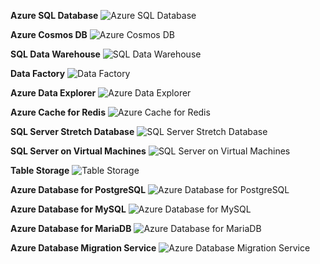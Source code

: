 ﻿**Azure SQL Database**
![Azure SQL Database](https://dinowang.github.io/azure-services-icon/Artifacts/Databases/Azure+SQL+Database.svg)

**Azure Cosmos DB**
![Azure Cosmos DB](https://dinowang.github.io/azure-services-icon/Artifacts/Databases/Azure+Cosmos+DB.svg)

**SQL Data Warehouse**
![SQL Data Warehouse](https://dinowang.github.io/azure-services-icon/Artifacts/Databases/SQL+Data+Warehouse.svg)

**Data Factory**
![Data Factory](https://dinowang.github.io/azure-services-icon/Artifacts/Databases/Data+Factory.svg)

**Azure Data Explorer**
![Azure Data Explorer](https://dinowang.github.io/azure-services-icon/Artifacts/Databases/Azure+Data+Explorer.svg)

**Azure Cache for Redis**
![Azure Cache for Redis](https://dinowang.github.io/azure-services-icon/Artifacts/Databases/Azure+Cache+for+Redis.svg)

**SQL Server Stretch Database**
![SQL Server Stretch Database](https://dinowang.github.io/azure-services-icon/Artifacts/Databases/SQL+Server+Stretch+Database.svg)

**SQL Server on Virtual Machines**
![SQL Server on Virtual Machines](https://dinowang.github.io/azure-services-icon/Artifacts/Databases/SQL+Server+on+Virtual+Machines.svg)

**Table Storage**
![Table Storage](https://dinowang.github.io/azure-services-icon/Artifacts/Databases/Table+Storage.svg)

**Azure Database for PostgreSQL**
![Azure Database for PostgreSQL](https://dinowang.github.io/azure-services-icon/Artifacts/Databases/Azure+Database+for+PostgreSQL.svg)

**Azure Database for MySQL**
![Azure Database for MySQL](https://dinowang.github.io/azure-services-icon/Artifacts/Databases/Azure+Database+for+MySQL.svg)

**Azure Database for MariaDB**
![Azure Database for MariaDB](https://dinowang.github.io/azure-services-icon/Artifacts/Databases/Azure+Database+for+MariaDB.svg)

**Azure Database Migration Service**
![Azure Database Migration Service](https://dinowang.github.io/azure-services-icon/Artifacts/Databases/Azure+Database+Migration+Service.svg)


